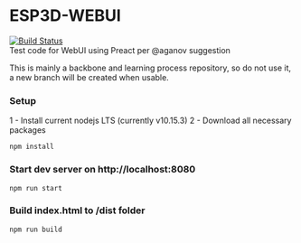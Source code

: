 # ESP3D-WEBUI 
 [![Build Status](https://travis-ci.org/luc-github/ESP3D-WEBUI.svg?branch==preactbased)](https://travis-ci.org/luc-github/ESP3D-WEBUI)   
 Test code for WebUI using Preact per @aganov suggestion
 
 This is mainly a backbone and learning process repository, so do not use it, a new branch will be created when usable.
 
### Setup

1 - Install current nodejs LTS (currently v10.15.3)
2 - Download all necessary packages
```
npm install
```

### Start dev server on http://localhost:8080

```
npm run start
```

### Build index.html to /dist folder

```
npm run build
```
